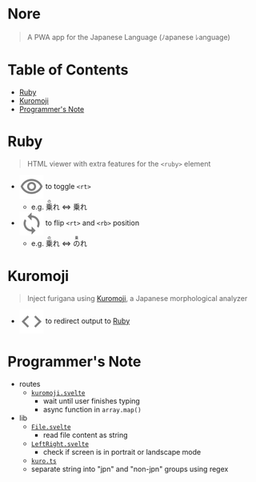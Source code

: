 # Nore <!-- omit in toc -->
> A PWA app for the Japanese Language (ﾉapanese ﾚanguage)

# Table of Contents <!-- omit in toc -->
- [Ruby](#ruby)
- [Kuromoji](#kuromoji)
- [Programmer's Note](#programmers-note)

# Ruby
> HTML viewer with extra features for the `<ruby>` element

- <img align=center src=/doc/assets/visibility.svg> to toggle `<rt>`
    - e.g. <ruby>乗<rt>の</rt></ruby>れ ⇔ 乗れ
- <img align=center src=/doc/assets/loop.svg> to flip `<rt>` and `<rb>` position
    - e.g. <ruby>乗<rt>の</rt></ruby>れ ⇔ <ruby>の<rt>乗</rt></ruby>れ

# Kuromoji
> Inject furigana using [Kuromoji](https://www.atilika.com/ja/kuromoji/), a Japanese morphological analyzer

- <img align=center src=/doc/assets/code.svg> to redirect output to [Ruby](#ruby)

# Programmer's Note
- routes
    - [`kuromoji.svelte`](/src/routes/kuromoji.svelte)
        - wait until user finishes typing
        - async function in `array.map()`
- lib
    - [`File.svelte`](/src/lib/File.svelte)
        - read file content as string
    - [`LeftRight.svelte`](src/lib/LeftRight.svelte)
        - check if screen is in portrait or landscape mode
    - [`kuro.ts`](src/lib/kuro.ts)
    - separate string into "jpn" and "non-jpn" groups using regex